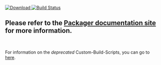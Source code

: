 [ ![Download](https://api.bintray.com/packages/rainai/maven/packager/images/download.svg) ](https://bintray.com/rainai/maven/packager/_latestVersion)
[![Build Status](https://travis-ci.com/rexmtorres/Packager.svg?branch=master)](https://travis-ci.com/rexmtorres/Packager)


## Please refer to the [Packager documentation site](https://rexmtorres.github.io/Packager/docs/) for more information.

<br/>

For information on the _deprecated_ Custom-Build-Scripts, you can go to [here](https://rexmtorres.github.io/Packager/deprecated/).
